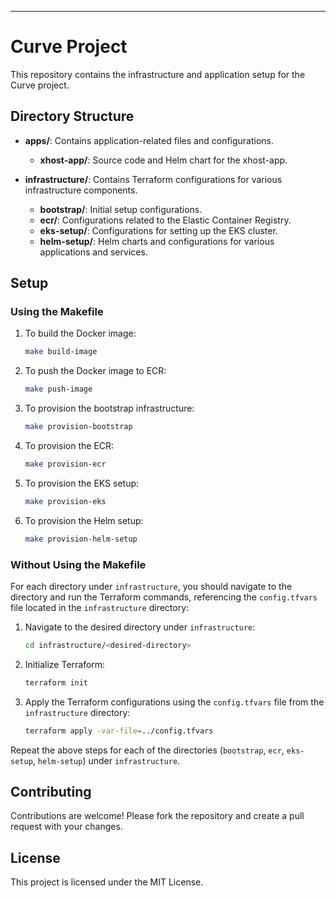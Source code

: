 ---

# Curve Project

This repository contains the infrastructure and application setup for the Curve project.

## Directory Structure

- **apps/**: Contains application-related files and configurations.
  - **xhost-app/**: Source code and Helm chart for the xhost-app.
  
- **infrastructure/**: Contains Terraform configurations for various infrastructure components.
  - **bootstrap/**: Initial setup configurations.
  - **ecr/**: Configurations related to the Elastic Container Registry.
  - **eks-setup/**: Configurations for setting up the EKS cluster.
  - **helm-setup/**: Helm charts and configurations for various applications and services.

## Setup

### Using the Makefile

1. To build the Docker image:
   ```bash
   make build-image
   ```

2. To push the Docker image to ECR:
   ```bash
   make push-image
   ```

3. To provision the bootstrap infrastructure:
   ```bash
   make provision-bootstrap
   ```

4. To provision the ECR:
   ```bash
   make provision-ecr
   ```

5. To provision the EKS setup:
   ```bash
   make provision-eks
   ```

6. To provision the Helm setup:
   ```bash
   make provision-helm-setup
   ```

### Without Using the Makefile

For each directory under `infrastructure`, you should navigate to the directory and run the Terraform commands, referencing the `config.tfvars` file located in the `infrastructure` directory:

1. Navigate to the desired directory under `infrastructure`:
   ```bash
   cd infrastructure/<desired-directory>
   ```

2. Initialize Terraform:
   ```bash
   terraform init
   ```

3. Apply the Terraform configurations using the `config.tfvars` file from the `infrastructure` directory:
   ```bash
   terraform apply -var-file=../config.tfvars
   ```

Repeat the above steps for each of the directories (`bootstrap`, `ecr`, `eks-setup`, `helm-setup`) under `infrastructure`.

## Contributing

Contributions are welcome! Please fork the repository and create a pull request with your changes.

## License

This project is licensed under the MIT License.